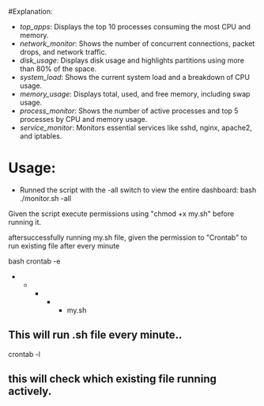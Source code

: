 #Explanation:
- *top_apps*:  Displays the top 10 processes consuming the most CPU and memory.
- *network_monitor*: Shows the number of concurrent connections, packet drops, and network traffic.
- *disk_usage*: Displays disk usage and highlights partitions using more than 80% of the space.
- *system_load*: Shows the current system load and a breakdown of CPU usage.
- *memory_usage*: Displays total, used, and free memory, including swap usage.
- *process_monitor*: Shows the number of active processes and top 5 processes by CPU and memory usage.
- *service_monitor*: Monitors essential services like sshd, nginx, apache2, and iptables.

# Usage:
- Runned the script with the -all switch to view the entire dashboard:
  bash
  ./monitor.sh -all
  
 Given the script execute permissions using "chmod +x my.sh" before running it.

 aftersuccessfully running my.sh file, given the permission to "Crontab" to run existing file after every minute

 bash
 crontab -e
 * * * * * my.sh
## This will run .sh file every minute..

crontab -l
## this will check which existing file running actively.
